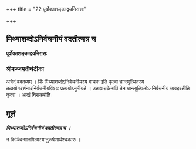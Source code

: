 +++
title = "22 पूर्वोक्तशङ्काद्वयनिरासः"

+++


## मिथ्याशब्दोऽनिर्वचनीयं वदतीत्यत्र च

**पूर्वोक्तशङ्काद्वयनिरासः**

### **श्रीमज्जयतीर्थटीका**

अत्रेदं वक्तव्यम् । किं मिथ्याशब्दोऽनिर्वचनीयस्य वाचक इति कृत्वा भ्रान्त्युत्थितस्य तत्प्रयोगदर्शनादनिर्वचनीयविषयः प्रत्ययोऽनुमीयते । उतावाचकेनापि तेन भ्रान्त्युत्थितोऽ-निर्वचनीयं व्यवहरतीति कृत्वा । आद्यं निराकरोति

## **मूलं**

***मिथ्याशब्दोऽनिर्वचनीयं वदतीत्यत्र च ।***

न किञ्चिन्मानमित्यस्यानुकर्षणार्थश्चकारः ।

